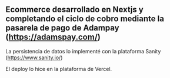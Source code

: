 
## Ecommerce desarrollado en Nextjs y completando el ciclo de cobro mediante la pasarela de pago de Adampay (https://adamspay.com/)
La persistencia de datos lo implementé con la plataforma Sanity (https://www.sanity.io/)

El deploy lo hice en la plataforma de Vercel.
